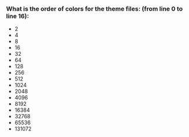 ### What is the order of colors for the theme files: (from line 0 to line 16):
- 2
- 4
- 8
- 16
- 32
- 64
- 128
- 256
- 512
- 1024
- 2048
- 4096
- 8192
- 16384
- 32768
- 65536
- 131072
